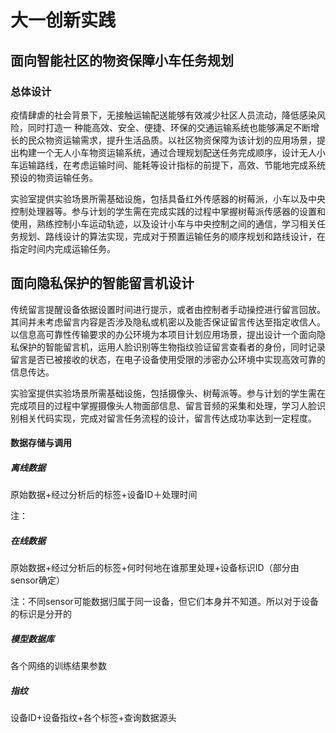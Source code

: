# 大一创新实践

## 面向智能社区的物资保障小车任务规划

### 总体设计

疫情肆虐的社会背景下，无接触运输配送能够有效减少社区人员流动，降低感染风险，同时打造一 种能高效、安全、便捷、环保的交通运输系统也能够满足不断增长的民众物资运输需求，提升生活品质。以社区物资保障为该计划的应用场景，提出构建一个无人小车物资运输系统，通过合理规划配送任务完成顺序，设计无人小车运输路线，在考虑运输时间、能耗等设计指标的前提下，高效、节能地完成系统预设的物资运输任务。

实验室提供实验场景所需基础设施，包括具备红外传感器的树莓派，小车以及中央控制处理器等。参与计划的学生需在完成实践的过程中掌握树莓派传感器的设置和使用，熟练控制小车运动轨迹，以及设计小车与中央控制之间的通信，学习相关任务规划、路线设计的算法实现，完成对于预置运输任务的顺序规划和路线设计，在指定时间内完成运输任务。



## 面向隐私保护的智能留言机设计

传统留言提醒设备依据设置时间进行提示，或者由控制者手动操控进行留言回放。其间并未考虑留言内容是否涉及隐私或机密以及能否保证留言传达至指定收信人。以信息高可靠性传输要求的办公环境为本项目计划应用场景，提出设计一个面向隐私保护的智能留言机，运用人脸识别等生物指纹验证留言查看者的身份，同时记录留言是否已被接收的状态，在电子设备使用受限的涉密办公环境中实现高效可靠的信息传达。

实验室提供实验场景所需基础设施，包括摄像头、树莓派等。参与计划的学生需在完成项目的过程中掌握摄像头人物面部信息、留言音频的采集和处理，学习人脸识别相关代码实现，完成对留言任务流程的设计，留言传达成功率达到一定程度。





#### 数据存储与调用

##### 离线数据

原始数据+经过分析后的标签+设备ID＋处理时间

注：

##### 在线数据

原始数据+经过分析后的标签+何时何地在谁那里处理+设备标识ID（部分由sensor确定）

注：不同sensor可能数据归属于同一设备，但它们本身并不知道。所以对于设备的标识是分开的

##### 模型数据库

各个网络的训练结果参数

##### 指纹

设备ID+设备指纹+各个标签+查询数据源头
